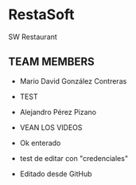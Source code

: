 # RestaSoft
SW Restaurant 


## TEAM MEMBERS

* Mario David González Contreras 
* TEST

* Alejandro Pérez Pizano
* VEAN LOS VIDEOS
* Ok enterado

* test de editar con "credenciales"
* Editado desde GitHub
